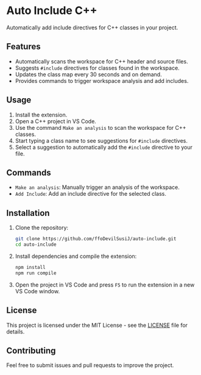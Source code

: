 # Auto Include C++

Automatically add include directives for C++ classes in your project.

## Features

- Automatically scans the workspace for C++ header and source files.
- Suggests `#include` directives for classes found in the workspace.
- Updates the class map every 30 seconds and on demand.
- Provides commands to trigger workspace analysis and add includes.

## Usage

1. Install the extension.
2. Open a C++ project in VS Code.
3. Use the command `Make an analysis` to scan the workspace for C++ classes.
4. Start typing a class name to see suggestions for `#include` directives.
5. Select a suggestion to automatically add the `#include` directive to your file.

## Commands

- `Make an analysis`: Manually trigger an analysis of the workspace.
- `Add Include`: Add an include directive for the selected class.

## Installation

1. Clone the repository:
    ```bash
    git clone https://github.com/ffoDevilSusiJ/auto-include.git
    cd auto-include
    ```

2. Install dependencies and compile the extension:
    ```bash
    npm install
    npm run compile
    ```

3. Open the project in VS Code and press `F5` to run the extension in a new VS Code window.

## License

This project is licensed under the MIT License - see the [LICENSE](LICENSE) file for details.

## Contributing

Feel free to submit issues and pull requests to improve the project.
